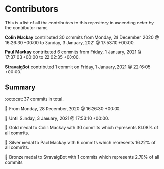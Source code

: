 # Contributors

This is a list of all the contributors to this repository in ascending order by the contributor name.

**Colin Mackay** contributed 30 commits from Monday, 28 December, 2020 @ 16:26:30 +00:00 to Sunday, 3 January, 2021 @ 17:53:10 +00:00.

**Paul Mackay** contributed 6 commits from Friday, 1 January, 2021 @ 17:37:03 +00:00 to 22:02:35 +00:00.

**StravaigBot** contributed 1 commit on Friday, 1 January, 2021 @ 22:16:05 +00:00.

## Summary

:octocat: 37 commits in total.

:date: From Monday, 28 December, 2020 @ 16:26:30 +00:00.

:date: Until Sunday, 3 January, 2021 @ 17:53:10 +00:00.

:1st_place_medal: Gold medal to Colin Mackay with 30 commits which represents 81.08% of all commits.

:2nd_place_medal: Silver medal to Paul Mackay with 6 commits which represents 16.22% of all commits.

:3rd_place_medal: Bronze medal to StravaigBot with 1 commits which represents 2.70% of all commits.

